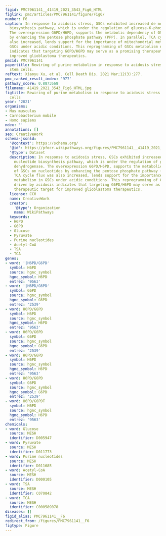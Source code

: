 ```yaml
---
figid: PMC7961141__41419_2021_3543_Fig6_HTML
figlink: pmc/articles/PMC7961141/figure/Fig6/
number: F6
caption: In response to acidosis stress, GSCs exhibited increased de novo purine nucleotide
  biosynthesis pathway, which is under the regulation of glucose-6-phosphate dehydrogenase.
  The overexpression G6PD/H6PD, supports the metabolic dependency of GSCs on nucleotides
  by enhancing the pentose phosphate pathway (PPP). In parallel, TCA cycle flux was
  also increased, lends support for the importance of mitochondrial metabolism in
  GSCs under acidic conditions. This reprogramming of GSCs metabolism driven by acidosis
  indicates that targeting G6PD/H6PD may serve as a promising therapeutic target for
  improved glioblastoma therapeutics.
pmcid: PMC7961141
papertitle: Rewiring of purine metabolism in response to acidosis stress in glioma
  stem cells.
reftext: Xiaoyu Xu, et al. Cell Death Dis. 2021 Mar;12(3):277.
pmc_ranked_result_index: '977'
pathway_score: 0.8873668
filename: 41419_2021_3543_Fig6_HTML.jpg
figtitle: Rewiring of purine metabolism in response to acidosis stress in glioma stem
  cells
year: '2021'
organisms:
- Mus musculus
- Carnobacterium mobile
- Homo sapiens
ndex: ''
annotations: []
seo: CreativeWork
schema-jsonld:
  '@context': https://schema.org/
  '@id': https://pfocr.wikipathways.org/figures/PMC7961141__41419_2021_3543_Fig6_HTML.html
  '@type': Dataset
  description: In response to acidosis stress, GSCs exhibited increased de novo purine
    nucleotide biosynthesis pathway, which is under the regulation of glucose-6-phosphate
    dehydrogenase. The overexpression G6PD/H6PD, supports the metabolic dependency
    of GSCs on nucleotides by enhancing the pentose phosphate pathway (PPP). In parallel,
    TCA cycle flux was also increased, lends support for the importance of mitochondrial
    metabolism in GSCs under acidic conditions. This reprogramming of GSCs metabolism
    driven by acidosis indicates that targeting G6PD/H6PD may serve as a promising
    therapeutic target for improved glioblastoma therapeutics.
  license: CC0
  name: CreativeWork
  creator:
    '@type': Organization
    name: WikiPathways
  keywords:
  - H6PD
  - G6PD
  - Glucose
  - Pyruvate
  - Purine nucleotides
  - Acetyl-CoA
  - TSA
  - TCA
genes:
- word: '|H6PD/G6PD'
  symbol: H6PD
  source: hgnc_symbol
  hgnc_symbol: H6PD
  entrez: '9563'
- word: '|H6PD/G6PD'
  symbol: G6PD
  source: hgnc_symbol
  hgnc_symbol: G6PD
  entrez: '2539'
- word: H6PD/G6PD
  symbol: H6PD
  source: hgnc_symbol
  hgnc_symbol: H6PD
  entrez: '9563'
- word: H6PD/G6PD
  symbol: G6PD
  source: hgnc_symbol
  hgnc_symbol: G6PD
  entrez: '2539'
- word: H6PD/G6PD
  symbol: H6PD
  source: hgnc_symbol
  hgnc_symbol: H6PD
  entrez: '9563'
- word: H6PD/G6PD
  symbol: G6PD
  source: hgnc_symbol
  hgnc_symbol: G6PD
  entrez: '2539'
- word: H6PD/G6PDT
  symbol: H6PD
  source: hgnc_symbol
  hgnc_symbol: H6PD
  entrez: '9563'
chemicals:
- word: Glucose
  source: MESH
  identifier: D005947
- word: Pyruvate
  source: MESH
  identifier: D011773
- word: Purine nucleotides
  source: MESH
  identifier: D011685
- word: Acetyl-CoA
  source: MESH
  identifier: D000105
- word: TSA
  source: MESH
  identifier: C070842
- word: TCA
  source: MESH
  identifier: C000589078
diseases: []
figid_alias: PMC7961141__F6
redirect_from: /figures/PMC7961141__F6
figtype: Figure
---
```

